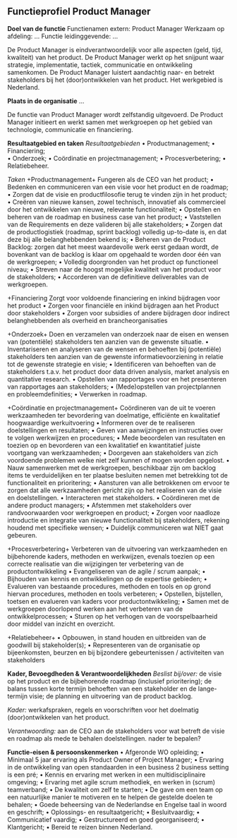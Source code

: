 ## **Functieprofiel Product Manager**

**Doel van de functie**
Functienamen extern:		Product Manager
Werkzaam op afdeling:		...
Functie leidinggevende:		...

De Product Manager is eindverantwoordelijk voor alle aspecten (geld, tijd, kwaliteit) van het product. De Product Manager werkt op het snijpunt waar strategie, implementatie, tactiek, communicatie en ontwikkeling samenkomen. De Product Manager luistert aandachtig naar- en betrekt stakeholders bij het (door)ontwikkelen van het product. Het werkgebied is Nederland.

**Plaats in de organisatie**
...

De functie van Product Manager wordt zelfstandig uitgevoerd. De Product Manager initieert en werkt samen met werkgroepen op het gebied van technologie, communicatie en financiering.

**Resultaatgebied en taken**
_Resultaatgebieden_
•	Productmanagement;
•	Financiering;     
•	Onderzoek;
•	Coördinatie en projectmanagement;
•	Procesverbetering;
•	Relatiebeheer.

_Taken_
+Productmanagement+
Fungeren als de CEO van het product;
•	Bedenken en communiceren van een visie voor het product en de roadmap;
•	Zorgen dat de visie en productfilosofie terug te vinden zijn in het product;
•	Creëren van nieuwe kansen, zowel technisch, innovatief als commercieel door het ontwikkelen van nieuwe, relevante functionaliteit;
•	Opstellen en beheren van de roadmap en business case van het product;
•	Vaststellen van de Requirements en deze valideren bij alle stakeholders;
•	Zorgen dat de productlogistiek (roadmap, sprint backlog) volledig up-to-date is, en dat deze bij alle belanghebbenden bekend is;
•	Beheren van de Product Backlog: zorgen dat het meest waardevolle werk eerst gedaan wordt, de bovenkant van de backlog is klaar om opgehaald te worden door één van de werkgroepen;
•	Volledig doorgronden van het product op functioneel niveau;
•	Streven naar de hoogst mogelijke kwaliteit van het product voor de stakeholders;
•	Accorderen van de definitieve deliverables van de werkgroepen.

+Financiering
Zorgt voor voldoende financiering en inkind bijdragen voor het product
•	Zorgen voor financiële en inkind bijdragen aan het Product door stakeholders 
•	Zorgen voor subsidies of andere bijdragen door indirect belanghebbenden als overheid en brancheorganisaties

+Onderzoek+
Doen en verzamelen van onderzoek naar de eisen en wensen van (potentiële) stakeholders ten aanzien van de gewenste situatie.
•	Inventariseren en analyseren van de wensen en behoeften bij (potentiële) stakeholders ten aanzien van de gewenste informatievoorziening in relatie tot de gewenste strategie en visie;
•	Identificeren van behoeften van de stakeholders t.a.v. het product door data driven analysis, market analysis en quantitative research.
•	Opstellen van rapportages voor en het presenteren van rapportages aan stakeholders;
•	(Mede)opstellen van projectplannen en probleemdefinities;
•	Verwerken in roadmap.

+Coördinatie en projectmanagement+
Coördineren van de uit te voeren werkzaamheden ter bevordering van doelmatige, efficiënte en kwalitatief hoogwaardige werkuitvoering
•	Informeren over de te realiseren doelstellingen en resultaten;
•	Geven van aanwijzingen en instructies over te volgen werkwijzen en procedures;
•	Mede beoordelen van resultaten en toezien op en bevorderen van een kwalitatief en kwantitatief juiste voortgang van werkzaamheden;
•	Doorgeven aan stakeholders van zich voordoende problemen welke niet zelf kunnen of mogen worden opgelost.
•	Nauw samenwerken met de werkgroepen, beschikbaar zijn om backlog items te verduidelijken en ter plaatse besluiten nemen met betrekking tot de functionaliteit en prioritering;
•	Aansturen van alle betrokkenen om ervoor te zorgen dat alle werkzaamheden gericht zijn op het realiseren van de visie en doelstellingen.
•	Interacteren met stakeholders.
•	Coördineren met de andere product managers;
•	Afstemmen met stakeholders over randvoorwaarden voor werkgroepen en product;
•	Zorgen voor naadloze introductie en integratie van nieuwe functionaliteit bij stakeholders, rekening houdend met specifieke wensen;
•	Duidelijk communiceren wat NIET gaat gebeuren.

+Procesverbetering+
Verbeteren van de uitvoering van werkzaamheden en bijbehorende kaders, methoden en werkwijzen, evenals toezien op een correcte realisatie van die wijzigingen ter verbetering van de productontwikkeling
•	Evangeliseren van de agile / scrum aanpak;
•	Bijhouden van kennis en ontwikkelingen op de expertise gebieden;
•	Evalueren van bestaande procedures, methoden en tools en op grond hiervan procedures, methoden en tools verbeteren;
•	Opstellen, bijstellen, toetsen en evalueren van kaders voor productontwikkeling;
•	Samen met de werkgroepen doorlopend werken aan het verbeteren van de ontwikkelprocessen;
•	Sturen op het verhogen van de voorspelbaarheid door middel van inzicht en overzicht.

+Relatiebeheer+
•	Opbouwen, in stand houden en uitbreiden van de goodwill bij stakeholder(s);
•	Representeren van de organisatie op bijeenkomsten, beurzen en bij bijzondere gebeurtenissen / activiteiten van stakeholders

**Kader, Bevoegdheden & Verantwoordelijkheden**
_Beslist bij/over:_
de visie op het product en de bijbehorende roadmap (inclusief prioritering); de balans tussen korte termijn behoeften van een stakeholder en de lange-termijn visie; de planning en uitvoering van de product backlog.

_Kader:_
werkafspraken, regels en voorschriften voor het doelmatig (door)ontwikkelen van het product.

_Verantwoording:_
aan de CEO
aan de stakeholders voor wat betreft de visie en roadmap als mede te behalen doelstellingen.
nader te bepalen?

**Functie-eisen & persoonskenmerken**
•	Afgeronde WO opleiding;
•	Minimaal 5 jaar ervaring als Product Owner of Project Manager;
•	Ervaring in de ontwikkeling van open standaarden in een business 2 business setting is een pré;
•	Kennis en ervaring met werken in een multidisciplinaire omgeving;
•	Ervaring met agile scrum methodiek, en werken in (scrum) teamverband;
•	De kwaliteit om zelf te starten;
•	De gave om een team op een natuurlijke manier te motiveren en te helpen de gestelde doelen te behalen;
•	Goede beheersing van de Nederlandse en Engelse taal in woord en geschrift;
•	Oplossings- en resultaatgericht;
•	Besluitvaardig;
•	Communicatief vaardig;
•	Gestructureerd en goed georganiseerd;
•	Klantgericht;
•	Bereid te reizen binnen Nederland.

